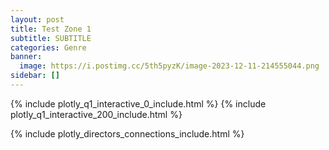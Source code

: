 ```yaml
---
layout: post
title: Test Zone 1
subtitle: SUBTITLE
categories: Genre
banner:
  image: https://i.postimg.cc/5th5pyzK/image-2023-12-11-214555044.png
sidebar: []
---
```


{% include plotly_q1_interactive_0_include.html %}
{% include plotly_q1_interactive_200_include.html %}



{% include plotly_directors_connections_include.html %}